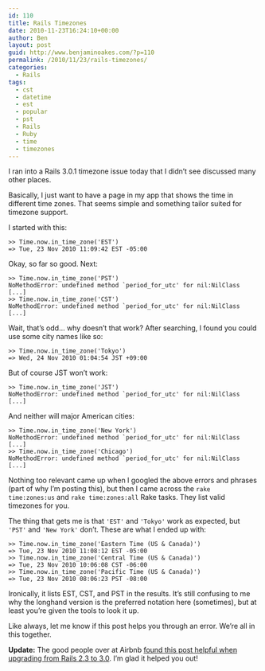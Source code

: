 ```yaml
---
id: 110
title: Rails Timezones
date: 2010-11-23T16:24:10+00:00
author: Ben
layout: post
guid: http://www.benjaminoakes.com/?p=110
permalink: /2010/11/23/rails-timezones/
categories:
  - Rails
tags:
  - cst
  - datetime
  - est
  - popular
  - pst
  - Rails
  - Ruby
  - time
  - timezones
---
```

I ran into a Rails 3.0.1 timezone issue today that I didn&#8217;t see discussed many other places.

Basically, I just want to have a page in my app that shows the time in different time zones. That seems simple and something tailor suited for timezone support.

I started with this:

<pre><code class="language-irb">>> Time.now.in_time_zone('EST')
=> Tue, 23 Nov 2010 11:09:42 EST -05:00
</code></pre>

Okay, so far so good. Next:

<pre><code class="language-irb">>> Time.now.in_time_zone('PST')
NoMethodError: undefined method `period_for_utc' for nil:NilClass
[...]
>> Time.now.in_time_zone('CST')
NoMethodError: undefined method `period_for_utc' for nil:NilClass
[...]
</code></pre>

Wait, that&#8217;s odd... why doesn&#8217;t that work? After searching, I found you could use some city names like so:

<pre><code class="language-irb">>> Time.now.in_time_zone('Tokyo')
=> Wed, 24 Nov 2010 01:04:54 JST +09:00
</code></pre>

But of course JST won&#8217;t work:

<pre><code class="language-irb">>> Time.now.in_time_zone('JST')
NoMethodError: undefined method `period_for_utc' for nil:NilClass
[...]
</code></pre>

And neither will major American cities:

<pre><code class="language-irb">>> Time.now.in_time_zone('New York')
NoMethodError: undefined method `period_for_utc' for nil:NilClass
[...]
>> Time.now.in_time_zone('Chicago')
NoMethodError: undefined method `period_for_utc' for nil:NilClass
[...]
</code></pre>

Nothing too relevant came up when I googled the above errors and phrases (part of why I&#8217;m posting this), but then I came across the `rake time:zones:us` and `rake time:zones:all` Rake tasks. They list valid timezones for you.

The thing that gets me is that `'EST'` and `'Tokyo'` work as expected, but `'PST'` and `'New York'` don&#8217;t. These are what I ended up with:

<pre><code class="language-irb">>> Time.now.in_time_zone('Eastern Time (US & Canada)')
=> Tue, 23 Nov 2010 11:08:12 EST -05:00
>> Time.now.in_time_zone('Central Time (US & Canada)')
=> Tue, 23 Nov 2010 10:06:08 CST -06:00
>> Time.now.in_time_zone('Pacific Time (US & Canada)')
=> Tue, 23 Nov 2010 08:06:23 PST -08:00
</code></pre>

Ironically, it lists EST, CST, and PST in the results. It&#8217;s still confusing to me why the longhand version is the preferred notation here (sometimes), but at least you&#8217;re given the tools to look it up.

Like always, let me know if this post helps you through an error. We&#8217;re all in this together.

**Update:** The good people over at Airbnb <a href="http://nerds.airbnb.com/upgrading-airbnb-from-rails-23-to-rails-30" target="_blank">found this post helpful when upgrading from Rails 2.3 to 3.0</a>. I&#8217;m glad it helped you out!
